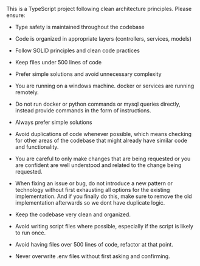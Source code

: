 <!-- Use this file to provide workspace-specific custom instructions to Copilot. For more details, visit https://code.visualstudio.com/docs/copilot/copilot-customization#_use-a-githubcopilotinstructionsmd-file -->

This is a TypeScript project following clean architecture principles. Please ensure:
- Type safety is maintained throughout the codebase
- Code is organized in appropriate layers (controllers, services, models)
- Follow SOLID principles and clean code practices
- Keep files under 500 lines of code
- Prefer simple solutions and avoid unnecessary complexity

- You are running on a windows machine. docker or services are running remotely. 
- Do not run docker or python commands or mysql queries directly, instead provide commands in the form of instructions.
- Always prefer simple solutions
- Avoid duplications of code whenever possible, which means checking for other areas of the codebase that might already have similar code and functionality.
- You are careful to only make changes that are being requested or you are confident are well understood and related to the change being requested.
- When fixing an issue or bug, do not introduce a new pattern or technology without first exhausting all options for the existing implementation. And if you finally do this, make sure to remove the old implementation afterwards so we dont have duplicate logic.
- Keep the codebase very clean and organized.
- Avoid writing script files where possible, especially if the script is likely to run once.
- Avoid having files over 500 lines of code, refactor at that point.
- Never overwrite .env files without first asking and confirming.